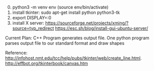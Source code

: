 0. python3 -m venv env (source env/bin/activate)
1. install tkinter: sudo apt-get install python python3-tk
2. export DISPLAY=:0
3. install X server: https://sourceforge.net/projects/xming/?source=typ_redirect
https://esc.sh/blog/install-gui-ubuntu-server/

Current Plan:
C++ Program generates output file. One python program parses output file to our standard format and draw shapes

Reference:
http://infohost.nmt.edu/tcc/help/pubs/tkinter/web/create_line.html.
http://effbot.org/tkinterbook/canvas.htm
